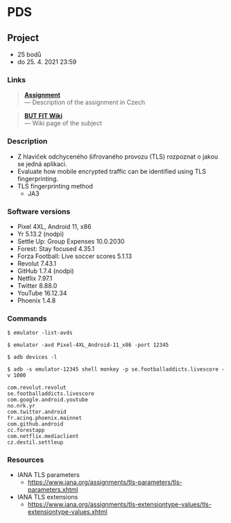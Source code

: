 # PDS

## Project

- 25 bodů
- do 25. 4. 2021 23:59

<!----------------------------------------------------------------------------->

### Links

> [**Assignment**](assignment/assignment.pdf)<br>
> — Description of the assignment in Czech

> [**BUT FIT Wiki**](https://wis.fit.vutbr.cz/FIT/st/cwk.php.cs?id=14110&csid=735727)<br>
> — Wiki page of the subject

<!----------------------------------------------------------------------------->

### Description

- Z hlaviček odchyceného šifrovaného provozu (TLS) rozpoznat o jakou se jedná aplikaci.
- Evaluate how mobile encrypted traffic can be identified using TLS
  fingerprinting.
- TLS fingerprinting method
  - JA3

<!----------------------------------------------------------------------------->

### Software versions

- Pixel 4XL, Android 11, x86
- Yr 5.13.2 (nodpi)
- Settle Up: Group Expenses 10.0.2030
- Forest: Stay focused 4.35.1
- Forza Football: Live soccer scores 5.1.13
- Revolut 7.43.1
- GitHub 1.7.4 (nodpi)
- Netflix 7.97.1
- Twitter 8.88.0
- YouTube 16.12.34
- Phoenix 1.4.8

<!----------------------------------------------------------------------------->

### Commands

```
$ emulator -list-avds
```

```
$ emulator -avd Pixel-4XL_Android-11_x86 -port 12345
```

```
$ adb devices -l
```

```
$ adb -s emulator-12345 shell monkey -p se.footballaddicts.livescore -v 1000
```

```
com.revolut.revolut
se.footballaddicts.livescore
com.google.android.youtube
no.nrk.yr
com.twitter.android
fr.acinq.phoenix.mainnet
com.github.android
cc.forestapp
com.netflix.mediaclient
cz.destil.settleup
```

<!----------------------------------------------------------------------------->

### Resources

- IANA TLS parameters
  - https://www.iana.org/assignments/tls-parameters/tls-parameters.xhtml
- IANA TLS extensions
  - https://www.iana.org/assignments/tls-extensiontype-values/tls-extensiontype-values.xhtml

